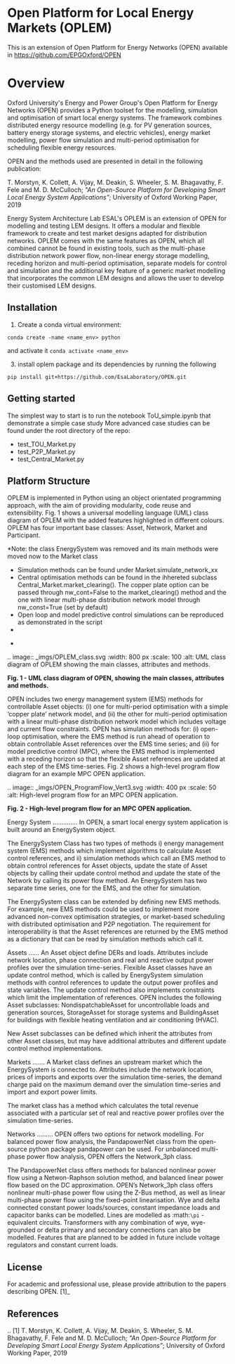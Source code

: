 # Open Platform for Local Energy Markets (OPLEM)

This is an extension of Open Platform for Energy Networks (OPEN) available in https://github.com/EPGOxford/OPEN

Overview
=============

Oxford University's Energy and Power Group's Open Platform for Energy Networks (OPEN) provides a Python toolset for the modelling, simulation and optimisation of smart local energy systems.
The framework combines distributed energy resource modelling (e.g. for PV generation sources, battery energy storage systems, and electric vehicles), energy market modelling, power flow simulation and multi-period optimisation for scheduling flexible energy resources.

OPEN and the methods used are presented in detail in the following publication:

T. Morstyn, K. Collett, A. Vijay, M. Deakin, S. Wheeler, S. M. Bhagavathy, F. Fele and M. D. McCulloch; *"An Open-Source Platform for Developing Smart Local Energy System Applications”*; University of Oxford Working Paper, 2019

Energy System Architecture Lab ESAL's OPLEM is an extension of OPEN for modelling and testing LEM designs.  It offers a modular and flexible framework to create and test market designs adapted for distribution networks. 
OPLEM comes with the same features as OPEN, which all combined cannot be found in existing tools, such as the multi-phase distribution network power flow, non-linear energy storage modelling, receding horizon and multi-period optimisation, separate models for control and simulation and the additional key feature of a generic market modelling that incorporates the common LEM designs and allows the user to develop their customised LEM designs. 


Installation
-------------
1. Create a conda virtual environment:
```
conda create -name <name_env> python
```
and activate it `conda activate <name_env>`

3. install oplem package and its dependencies by running the following 

```
pip install git+https://github.com/EsaLaboratory/OPEN.git
```

Getting started
----------------

The simplest way to start is to run the notebook ToU_simple.ipynb that demonstrate a simple case study
More advanced case studies can be found under the root directory of the repo:
- test_TOU_Market.py
- test_P2P_Market.py
- test_Central_Market.py

Platform Structure
--------------------

OPLEM is implemented in Python using an object orientated programming approach, with the aim of providing modularity, code reuse and extensibility.
Fig. 1 shows a universal modelling language (UML) class diagram of OPLEM with the added features highlighted in different colours. OPLEM has four important base classes: Asset, Network, Market and Participant.

*Note: the class EnergySystem was removed and its main methods were moved now to the Market class
- Simulation methods can be found under Market.simulate_network_xx
- Central optimisation methods can be found in the ihhereted subclass Central_Market.market_clearing(). The copper plate option can be passed through nw_cont=False to the market_clearing() method and the one with linear multi-phase distribution network model through nw_const=True (set by default)
- Open loop and model predictive control simulations can be reproduced as demonstrated in the script 
-
*

.. image:: _imgs/OPLEM_class.svg
  :width: 800 px
  :scale: 100
  :alt: UML class diagram of OPLEM showing the main classes, attributes and methods.

**Fig. 1 - UML class diagram of OPEN, showing the main classes, attributes and methods.**

OPEN includes two energy management system (EMS) methods for controllable Asset objects:
(i) one for multi-period optimisation with a simple ‘copper plate’ network model, and
(ii) the other for multi-period optimisation with a linear multi-phase distribution network model which includes voltage and current flow constraints.
OPEN has simulation methods for:
(i) open-loop optimisation, where the EMS method is run ahead of operation to obtain controllable Asset references over the EMS time series; and
(ii) for model predictive control (MPC), where the EMS method is implemented with a receding horizon so that the flexible Asset references are updated at each step of the EMS time-series.
Fig. 2 shows a high-level program flow diagram for an example MPC OPEN application.

.. image:: _imgs/OPEN_ProgramFlow_Vert3.svg
  :width: 400 px
  :scale: 50
  :alt: High-level program flow for an MPC OPEN application.

**Fig. 2 - High-level program flow for an MPC OPEN application.**

Energy System
..............
In OPEN, a smart local energy system application is built around an EnergySystem object.

The EnergySystem Class has two types of methods
i) energy management system (EMS) methods which implement algorithms to
calculate Asset control references, and
ii) simulation methods which call an EMS method to obtain control
references for Asset objects, update the state of Asset objects by calling
their update control method and update the state of the Network by calling
its power flow method.
An EnergySystem has two separate time series, one for the EMS, and the
other for simulation.

The EnergySystem class can be extended by defining new EMS methods.
For example, new EMS methods could be used to implement more advanced non-convex optimisation strategies, or market-based scheduling with distributed optimisation and P2P negotiation.
The requirement for interoperability is that the Asset references are returned by the EMS method as a dictionary that can be read by simulation methods which call it.


Assets
......
An Asset object define DERs and loads.
Attributes include network location, phase connection and real and reactive
output power profiles over the simulation time-series.
Flexible Asset classes have an update control method, which is called by
EnergySystem simulation methods with control references to update the output
power profiles and state variables. The update control method also implements
constraints which limit the implementation of references.
OPEN includes the following Asset subclasses: NondispatchableAsset for
uncontrollable loads and generation sources, StorageAsset for storage systems
and BuildingAsset for buildings with flexible heating ventilation and air conditioning (HVAC).

New Asset subclasses can be defined which inherit the attributes from other Asset classes, but may have additional attributes and different update control method implementations.


Markets
.......
A Market class defines an upstream market which the EnergySystem is connected
to. Attributes include the network location, prices of imports and exports
over the simulation time-series, the demand charge paid on the maximum demand
over the simulation time-series and import and export power limits.

The market class has a method which calculates the total revenue associated
with a particular set of real and reactive power profiles over the simulation
time-series.


Networks
.........
OPEN offers two options for network modelling. For balanced power flow
analysis, the PandapowerNet class from the open-source python package
pandapower can be used. For unbalanced multi-phase power flow analysis,
OPEN offers the Network_3ph class.

The PandapowerNet class offers methods for balanced nonlinear power flow using a Netwon-Raphson solution method, and balanced linear power flow based on the DC approximation.
OPEN’s Network_3ph class offers nonlinear multi-phase power flow using the Z-Bus method, as well as linear multi-phase power flow using the fixed-point linearisation.
Wye and delta connected constant power loads/sources, constant impedance loads and capacitor banks can be modelled.
Lines are modelled as
:math:`\pi`
-equivalent circuits.
Transformers with any combination of wye, wye-grounded or delta primary and secondary connections can also be modelled. Features that are planned to be added in future include voltage regulators and constant current loads.


License
--------

For academic and professional use, please provide attribution to the papers describing OPEN. [1]_

References
------------
.. [1] T. Morstyn, K. Collett, A. Vijay, M. Deakin, S. Wheeler, S. M. Bhagavathy, F. Fele and M. D. McCulloch; *"An Open-Source Platform for Developing Smart Local Energy System Applications”*; University of Oxford Working Paper, 2019


